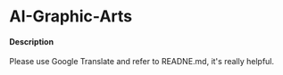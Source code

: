 # AI-Graphic-Arts

#### Description
Please use Google Translate and refer to READNE.md, it's really helpful.
